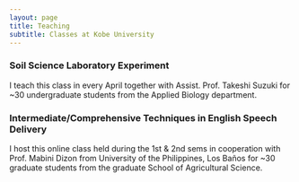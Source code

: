 ```yaml
---
layout: page
title: Teaching
subtitle: Classes at Kobe University 
---
```

### Soil Science Laboratory Experiment
I teach this class in every April together with Assist. Prof. Takeshi Suzuki for ~30 undergraduate students from the Applied Biology department.

### Intermediate/Comprehensive Techniques in English Speech Delivery
I host this online class held during the 1st & 2nd sems in cooperation with Prof. Mabini Dizon from University of the Philippines, Los Baños for ~30 graduate students from the graduate School of Agricultural Science.
